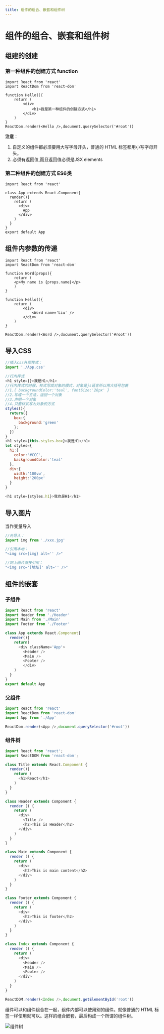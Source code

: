 ```yaml
---
title: 组件的组合、嵌套和组件树
---
```

<!-- toc -->
# 组件的组合、嵌套和组件树

## 组建的创建

### 第一种组件的创建方式 **function**

```
import React from 'react'
import ReactDom from 'react-dom'

function Hello(){
    return (
        <div>
            <h1>我是第一种组件的创建方式</h1>
        </div>
    )
}
ReactDom.render(<Hello />,document.querySelector('#root'))
```

**注意**：

 1. 自定义的组件都必须要用大写字母开头，普通的 HTML 标签都用小写字母开头。
 2. 必须有返回值,而且返回值必须是JSX elements

### 第二种组件的创建方式 **ES6类**

```
import React from 'react'

class App extends React.Component{
  render(){
    return (
      <div>
        App
      </div>    
    )
  }
}
export default App
```

## 组件内参数的传递

```
import React from 'react'
import ReactDom from 'react-dom'

function Word(props){
    return (
    <p>My name is {props.name}</p>
    )
}

function Hello(){
    return (
        <div>
            <Word name='Liu' />
        </div>
    )
}

ReactDom.render(<Word />,document.querySelector('#root'))
```

## 导入CSS

```js
//插入css外部样式：
import './App.css'

//行内样式
<h1 style={}>我是H1</h1>
//行内样式的时候，样式写成对象的模式，对象是js语言所以用大括号包裹
//1.{ backgroundColor:'teal', fontSize:'20px' }
//2.写成一个方法，返回一个对象
//3.声明一个对象
//4.只要样式写为对象的方式
styles(){
  return({
    box:{
      background:'green'
    };
  })
}
<h1 style={this.styles.box}>我是H1</h1>
let styles={
  h1:{
    color:'#CCC',
    backgroundColor:'teal'
  },
  div:{
    width:'100vw',
    height:'200px'
  }
}

<h1 style={styles.h1}>我也是H1</h1>
```

## 导入图片

当作变量导入

```js
//先导入：
import img from './xxx.jpg'  

//引用本地：
"<img src={img} alt='' />"  

//网上图片直接引用：
"<img src='[地址]' alt='' />"  
```

## 组件的嵌套

### 子组件

```js
import React from 'react'
import Header from './Header'
import Main from './Main'
import Footer from './Footer'

class App extends React.Component{
  render(){
    return(
      <div className='App'>
        <Header />
        <Main />
        <Footer />
        </div>    
    )
  }
}
export default App
```

### 父组件

```js
import React from 'react'
import ReactDom from 'react-dom'
import App from './App'

ReactDom.render(<App />,document.querySelector('#root'))
```

### 组件树

```js
import React from 'react';
import ReactDOM from 'react-dom';

class Title extends React.Component {
  render(){
    return (
      <h1>React</h1>
    )
  }
}

class Header extends Component {
  render () {
    return (
      <div>
        <Title />
        <h2>This is Header</h2>
      </div>
    )
  }
}

class Main extends Component {
  render () {
    return (
      <div>
        <h2>This is main content</h2>
      </div>
    )
  }
}

class Footer extends Component {
  render () {
    return (
      <div>
        <h2>This is footer</h2>
      </div>
    )
  }
}

class Index extends Component {
  render () {
    return (
      <div>
        <Header />
        <Main />
        <Footer />
      </div>
    )
  }
}

ReactDOM.render(<Index />,document.getElementById('root'))
```

组件可以和组件组合在一起，组件内部可以使用别的组件。就像普通的 HTML 标签一样使用就可以。这样的组合嵌套，最后构成一个所谓的组件树。

<img src='http://huzidaha.github.io/static/assets/img/posts/19BBE4E2-A12E-4657-BA6A-61484F67FA60.png' alt='组件树' />
